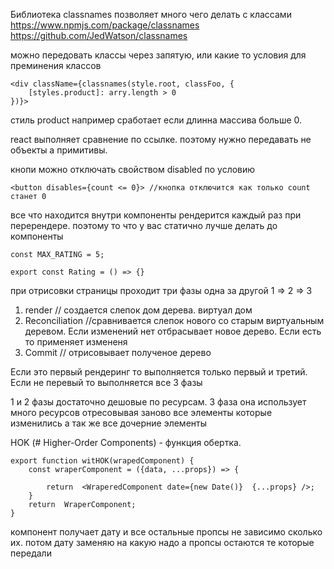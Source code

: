
Библиотека classnames позволяет много чего делать с классами
https://www.npmjs.com/package/classnames
https://github.com/JedWatson/classnames

можно передовать классы через запятую, или какие то условия для преминения классов
```
<div className={classnames(style.root, classFoo, {
	[styles.product]: arry.length > 0
})}>
```
стиль product например сработает если длинна массива больше 0. 

react выполняет сравнение по ссылке. поэтому нужно передавать не объекты а примитивы.

кнопи можно отключать свойством disabled по условию
```
<button disables={count <= 0}> //кнопка отключится как только count станет 0
```


все что находится внутри компоненты  рендерится каждый раз при перерендере.
поэтому то что у вас статично лучше делать до компоненты

```
const MAX_RATING = 5;

export const Rating = () => {}
```


при отрисовки страницы проходит три фазы одна за другой 1 => 2 => 3

1. render // создается слепок дом дерева. виртуал дом
2. Reconciliation //сравнивается слепок нового со старым виртуальным деревом. Если изменений нет отбрасывает новое дерево. Если есть то применяет измененя
3. Commit // отрисовывает полученое дерево

Если это первый рендеринг то выполняется только первый и третий.
Если не перевый то выполняется все 3 фазы

1 и 2 фазы достаточно дешовые по ресурсам.
3 фаза она использует много ресурсов отресовывая заново все элементы которые изменились а так же все дочерние элементы

HOK (# Higher-Order Components) - функция обертка. 

```
export function witHOK(wrapedComponent) {
	const wraperComponent = ({data, ...props}) => {

		return  <WraperedComponent date={new Date()}  {...props} />;
	}
	return  WraperComponent;
}
```
 компонент получает дату и все остальные пропсы не зависимо сколько  их. потом дату заменяю на какую надо а пропсы остаются те которые передали
 